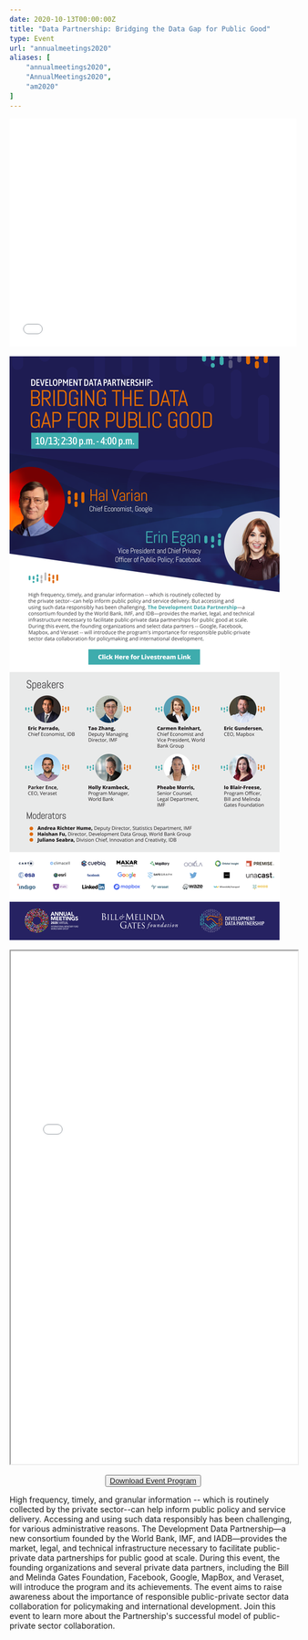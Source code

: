 ```yaml
---
date: 2020-10-13T00:00:00Z
title: "Data Partnership: Bridging the Data Gap for Public Good"
type: Event
url: "annualmeetings2020"
aliases: [
    "annualmeetings2020",
    "AnnualMeetings2020",
    "am2020"
]
---
```


<iframe src='//players.brightcove.net/45228659001/ryS2wqJM_default/index.html?videoId=6200517003001' width="100%"  height="400px" allowfullscreen frameborder=0>
</iframe>

[![](/events/annual-meetings-2020-data-partnership.png)](https://www.imfconnect.org/content/imf/en/annual-meetings/calendar/open/2020/10/13/development_datapartnershipbridgingthedatagapforpublicgood_158127.html?calendarCategory=T2ZmaWNpYWwvQnkgSW52aXRhdGlvbg==.UHJlc3M=.T3Blbg==#showCalDetail)

<iframe src="/events/annual-meetings-2020-data-partnership-agenda.pdf#toolbar=0&statusbar=0" width="100%" height="900px">
</iframe>

<p style="text-align:center">
    <button type="button" class="btn btn-outline-info"><a href="/events/annual-meetings-2020-data-partnership.pdf">Download Event Program</a>
    </button>


High frequency, timely, and granular information -- which is routinely collected by the private sector--can help inform public policy and service delivery. Accessing and using such data responsibly has been challenging, for various administrative reasons. The Development Data Partnership—a new consortium founded by the World Bank, IMF, and IADB—provides the market, legal, and technical infrastructure necessary to facilitate public-private data partnerships for public good at scale. During this event, the founding organizations and several private data partners, including the Bill and Melinda Gates Foundation, Facebook, Google, MapBox, and Veraset, will introduce the program and its achievements. The event aims to raise awareness about the importance of responsible public-private sector data collaboration for policymaking and international development. Join this event to learn more about the Partnership's successful model of public-private sector collaboration.
</p>